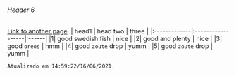 
###### [](#header-6)Header 6

[Link to another page](./submitted-scores.html).
| head1        | head two          | three |
|:-------------|:------------------|:------|
|1| good swedish fish | nice  |
|2| good and plenty   | nice  |
|3| good `oreos`      | hmm   |
|4| good `zoute` drop | yumm  |
|5| good `zoute` drop | yumm  |

```
Atualizado em 14:59:22/16/06/2021.
```
